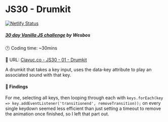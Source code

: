 # JS30 - Drumkit
[![Netlify Status](https://api.netlify.com/api/v1/badges/fd025c35-3846-4d58-8e5d-7e0a644fb322/deploy-status)](https://app.netlify.com/sites/amazing-kare-d58ebf/deploys)

##### [30 day Vanilla JS challenge](https://github.com/wesbos/JavaScript30) by Wesbos

🕑 Coding time: ~30mins

🔗 URL: [Ciavuc.co - JS30 - 01 - Drumkit](https://amazing-kare-d58ebf.netlify.app/)

A drumkit that takes a key input, uses the data-key attribute to play an associated sound with that key. 

#### 🧐 Findings
For me, selecting all keys, then looping through each with `keys.forEach(key => key.addEventListener('transitionend', removeTransition));` on every single keydown seemed less efficient than just setting a timeout to remove the animation once finished, so I left that part out.
